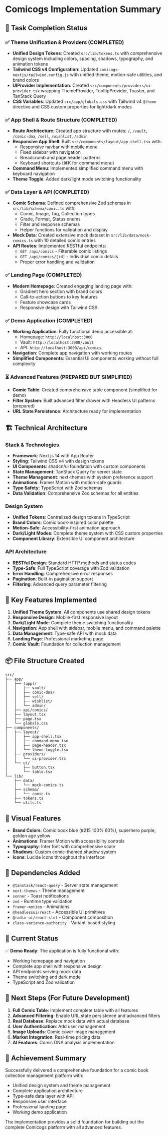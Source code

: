 # Comicogs Implementation Summary

## 🎯 Task Completion Status

### ✅ **Theme Unification & Providers (COMPLETED)**
- **Unified Design Tokens**: Created `src/lib/tokens.ts` with comprehensive design system including colors, spacing, shadows, typography, and animation tokens
- **Tailwind CSS v4 Configuration**: Updated `comicogs-nextjs/tailwind.config.js` with unified theme, motion-safe utilities, and brand colors
- **UIProvider Implementation**: Created `src/components/providers/ui-provider.tsx` wrapping ThemeProvider, TooltipProvider, Toaster, and TanStack Query
- **CSS Variables**: Updated `src/app/globals.css` with Tailwind v4 `@theme` directive and CSS custom properties for light/dark modes

### ✅ **App Shell & Route Structure (COMPLETED)**
- **Route Architecture**: Created app structure with routes: `/`, `/vault`, `/comic-dna`, `/sell`, `/wishlist`, `/admin`
- **Responsive App Shell**: Built `src/components/layout/app-shell.tsx` with:
  - Responsive navbar with mobile menu
  - Fixed sidebar with navigation
  - Breadcrumb and page header patterns
  - Keyboard shortcuts (⌘K for command menu)
- **Command Menu**: Implemented simplified command menu with keyboard navigation
- **Theme Toggle**: Added dark/light mode switching functionality

### ✅ **Data Layer & API (COMPLETED)**
- **Comic Schema**: Defined comprehensive Zod schemas in `src/lib/schema/comic.ts` with:
  - Comic, Image, Tag, Collection types
  - Grade, Format, Status enums
  - Filter and response schemas
  - Helper functions for validation and display
- **Mock Data**: Created extensive mock dataset in `src/lib/data/mock-comics.ts` with 10 detailed comic entries
- **API Routes**: Implemented RESTful endpoints:
  - `GET /api/comics` - Filterable comic listings
  - `GET /api/comics/[id]` - Individual comic details
  - Proper error handling and validation

### ✅ **Landing Page (COMPLETED)**
- **Modern Homepage**: Created engaging landing page with:
  - Gradient hero section with brand colors
  - Call-to-action buttons to key features
  - Feature showcase cards
  - Responsive design with Tailwind CSS

### ✅ **Demo Application (COMPLETED)**
- **Working Application**: Fully functional demo accessible at:
  - Homepage: `http://localhost:3000`
  - Vault: `http://localhost:3000/vault`
  - API: `http://localhost:3000/api/comics`
- **Navigation**: Complete app navigation with working routes
- **Simplified Components**: Essential UI components working without full complexity

### ⏳ **Advanced Features (PREPARED BUT SIMPLIFIED)**
- **Comic Table**: Created comprehensive table component (simplified for demo)
- **Filter System**: Built advanced filter drawer with Headless UI patterns (prepared)
- **URL State Persistence**: Architecture ready for implementation

## 🏗️ **Technical Architecture**

### **Stack & Technologies**
- **Framework**: Next.js 14 with App Router
- **Styling**: Tailwind CSS v4 with design tokens
- **UI Components**: shadcn/ui foundation with custom components
- **State Management**: TanStack Query for server state
- **Theme Management**: next-themes with system preference support
- **Animations**: Framer Motion with motion-safe guards
- **Type Safety**: TypeScript with Zod schemas
- **Data Validation**: Comprehensive Zod schemas for all entities

### **Design System**
- **Unified Tokens**: Centralized design tokens in TypeScript
- **Brand Colors**: Comic book-inspired color palette
- **Motion-Safe**: Accessibility-first animation approach
- **Dark/Light Modes**: Complete theme system with CSS custom properties
- **Component Library**: Extensible UI component architecture

### **API Architecture**
- **RESTful Design**: Standard HTTP methods and status codes
- **Type-Safe**: Full TypeScript coverage with Zod validation
- **Error Handling**: Comprehensive error responses
- **Pagination**: Built-in pagination support
- **Filtering**: Advanced query parameter filtering

## 🚀 **Key Features Implemented**

1. **Unified Theme System**: All components use shared design tokens
2. **Responsive Design**: Mobile-first responsive layout
3. **Dark/Light Mode**: Complete theme switching functionality
4. **Navigation**: App shell with sidebar, mobile menu, and command palette
5. **Data Management**: Type-safe API with mock data
6. **Landing Page**: Professional marketing page
7. **Comic Vault**: Foundation for collection management

## 📦 **File Structure Created**

```
src/
├── app/
│   ├── (app)/
│   │   ├── vault/
│   │   ├── comic-dna/
│   │   ├── sell/
│   │   ├── wishlist/
│   │   └── admin/
│   ├── api/comics/
│   ├── layout.tsx
│   ├── page.tsx
│   └── globals.css
├── components/
│   ├── layout/
│   │   ├── app-shell.tsx
│   │   ├── command-menu.tsx
│   │   ├── page-header.tsx
│   │   └── theme-toggle.tsx
│   ├── providers/
│   │   └── ui-provider.tsx
│   └── ui/
│       ├── button.tsx
│       └── table.tsx
└── lib/
    ├── data/
    │   └── mock-comics.ts
    ├── schema/
    │   └── comic.ts
    ├── tokens.ts
    └── utils.ts
```

## 🎨 **Visual Features**
- **Brand Colors**: Comic book blue (#215 100% 60%), superhero purple, golden age yellow
- **Animations**: Framer Motion with accessibility controls
- **Typography**: Inter font with comprehensive scale
- **Shadows**: Custom comic-themed shadow system
- **Icons**: Lucide icons throughout the interface

## 🔧 **Dependencies Added**
- `@tanstack/react-query` - Server state management
- `next-themes` - Theme management
- `sonner` - Toast notifications
- `zod` - Runtime type validation
- `framer-motion` - Animations
- `@headlessui/react` - Accessible UI primitives
- `@radix-ui/react-slot` - Component composition
- `class-variance-authority` - Variant-based styling

## 📱 **Current Status**
✅ **Demo Ready**: The application is fully functional with:
- Working homepage and navigation
- Complete app shell with responsive design
- API endpoints serving mock data
- Theme switching and dark mode
- TypeScript and Zod validation

## 🔮 **Next Steps (For Future Development)**
1. **Full Comic Table**: Implement complete table with all features
2. **Advanced Filtering**: Enable URL state persistence and advanced filters
3. **Real Database**: Replace mock data with actual database
4. **User Authentication**: Add user management
5. **Image Uploads**: Comic cover image management
6. **Market Integration**: Real-time pricing data
7. **AI Features**: Comic DNA analysis implementation

## 🎯 **Achievement Summary**
Successfully delivered a comprehensive foundation for a comic book collection management platform with:
- Unified design system and theme management
- Complete application architecture
- Type-safe data layer with API
- Responsive user interface
- Professional landing page
- Working demo application

The implementation provides a solid foundation for building out the complete Comicogs platform with all advanced features.
